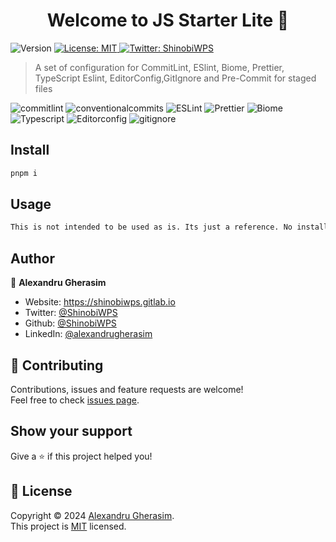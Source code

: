 <h1 align="center">Welcome to JS Starter Lite 👋</h1>
<p>
  <img alt="Version" src="https://img.shields.io/badge/version-2-blue.svg?cacheSeconds=2592000" />
  <a href="https://choosealicense.com/licenses/mit/" target="_blank">
    <img alt="License: MIT" src="https://img.shields.io/badge/License-MIT-yellow.svg" />
  </a>
  <a href="https://twitter.com/ShinobiWPS" target="_blank">
    <img alt="Twitter: ShinobiWPS" src="https://img.shields.io/twitter/follow/ShinobiWPS.svg?style=social" />
  </a>
</p>


> A set of configuration for CommitLint, ESlint, Biome, Prettier, TypeScript Eslint, EditorConfig,GitIgnore and Pre-Commit for staged files

![commitlint](https://img.shields.io/badge/commitlint-121212?style=for-the-badge&logo=commitlint&logoColor=white)
![conventionalcommits](https://img.shields.io/badge/conventionalcommits-fe5196?style=for-the-badge&logo=conventionalcommits&logoColor=white)
![ESLint](https://img.shields.io/badge/ESLint-4B3263?style=for-the-badge&logo=eslint&logoColor=white)
![Prettier](https://img.shields.io/badge/prettier-1A2C34?style=for-the-badge&logo=prettier&logoColor=F7BA3E)
![Biome](https://img.shields.io/badge/biome-white?style=for-the-badge&logo=biome&)
![Typescript](https://img.shields.io/badge/typescript-0065da?style=for-the-badge&logo=typescript&logoColor=white)
![Editorconfig](https://img.shields.io/badge/EditorConfig-E0EFEF?style=for-the-badge&logo=editorconfig&logoColor=000)
![gitignore](https://img.shields.io/badge/gitignore-DD6620?style=for-the-badge&logo=gitignoredotio&logoColor=000)

## Install

```sh
pnpm i
```

## Usage

```sh
This is not intended to be used as is. Its just a reference. No install required.
```

## Author

👤 **Alexandru Gherasim**

* Website: https://shinobiwps.gitlab.io
* Twitter: [@ShinobiWPS](https://twitter.com/ShinobiWPS)
* Github: [@ShinobiWPS](https://github.com/ShinobiWPS)
* LinkedIn: [@alexandrugherasim](https://linkedin.com/in/alexandrugherasim)

## 🤝 Contributing

Contributions, issues and feature requests are welcome!<br />Feel free to check [issues page](https://github.com/ShinobiWPS/Javascript-starter-lite/issues).

## Show your support

Give a ⭐️ if this project helped you!

## 📝 License

Copyright © 2024 [Alexandru Gherasim](https://github.com/ShinobiWPS).<br />
This project is [MIT](https://choosealicense.com/licenses/mit/) licensed.

